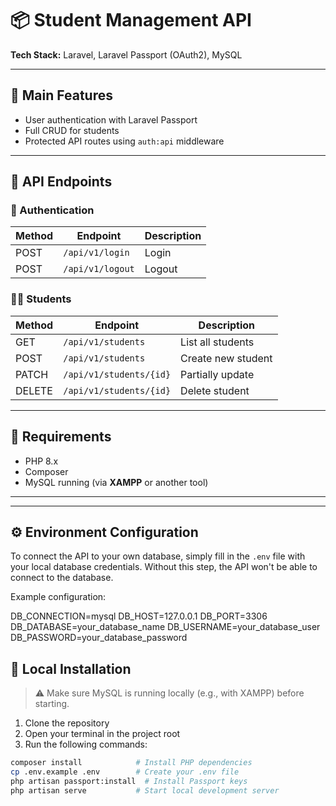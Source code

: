 # 📦 Student Management API

**Tech Stack:** Laravel, Laravel Passport (OAuth2), MySQL

---

## 🔐 Main Features

- User authentication with Laravel Passport
- Full CRUD for students
- Protected API routes using `auth:api` middleware

---

## 📘 API Endpoints

### 🔐 Authentication
| Method | Endpoint           | Description       |
|--------|--------------------|-------------------|
| POST   | `/api/v1/login`    | Login             |
| POST   | `/api/v1/logout`   | Logout            |

### 👨‍🎓 Students
| Method | Endpoint                      | Description           |
|--------|-------------------------------|-----------------------|
| GET    | `/api/v1/students`            | List all students     |
| POST   | `/api/v1/students`            | Create new student    |
| PATCH  | `/api/v1/students/{id}`       | Partially update      |
| DELETE | `/api/v1/students/{id}`       | Delete student        |

---

## 🧪 Requirements

- PHP 8.x
- Composer
- MySQL running (via **XAMPP** or another tool)

---

---

## ⚙️ Environment Configuration

To connect the API to your own database, simply fill in the `.env` file with your local database credentials. Without this step, the API won't be able to connect to the database.

Example configuration:

DB_CONNECTION=mysql
DB_HOST=127.0.0.1
DB_PORT=3306
DB_DATABASE=your_database_name
DB_USERNAME=your_database_user
DB_PASSWORD=your_database_password


## 🚀 Local Installation

> ⚠️ Make sure MySQL is running locally (e.g., with XAMPP) before starting.

1. Clone the repository  
2. Open your terminal in the project root  
3. Run the following commands:

```bash
composer install            # Install PHP dependencies
cp .env.example .env        # Create your .env file
php artisan passport:install  # Install Passport keys
php artisan serve           # Start local development server



